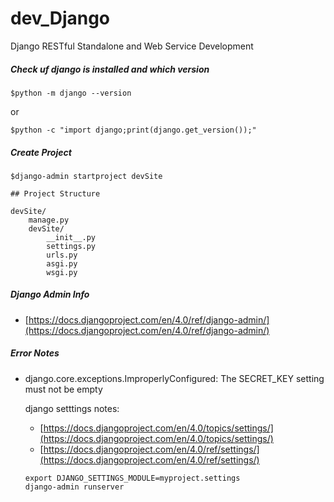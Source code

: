 # dev_Django
Django RESTful Standalone and Web Service Development

##### Check uf django is installed and which version
```
$python -m django --version
```

or 
```
$python -c "import django;print(django.get_version());"
```

##### Create Project
```
$django-admin startproject devSite

## Project Structure

devSite/
    manage.py
    devSite/
        __init__.py
        settings.py
        urls.py
        asgi.py
        wsgi.py
```

##### Django Admin Info
- [https://docs.djangoproject.com/en/4.0/ref/django-admin/](https://docs.djangoproject.com/en/4.0/ref/django-admin/) <br/>


##### Error Notes
- django.core.exceptions.ImproperlyConfigured: The SECRET_KEY setting must not be empty

  django setttings notes: <br/>
  - [https://docs.djangoproject.com/en/4.0/topics/settings/](https://docs.djangoproject.com/en/4.0/topics/settings/) <br/>
  - [https://docs.djangoproject.com/en/4.0/ref/settings/](https://docs.djangoproject.com/en/4.0/ref/settings/) <br/>

  ```
  export DJANGO_SETTINGS_MODULE=myproject.settings
  django-admin runserver
  ```
